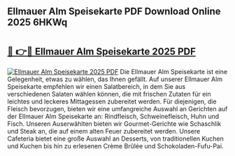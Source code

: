 ## Ellmauer Alm Speisekarte PDF Download Online 2025 6HKWq

# <h2><a href="http://gc8adm.nevu.top/?p=Ellmauer+Alm+Speisekarte">🔗 👉🔴 Ellmauer Alm Speisekarte 2025 PDF</a></h2>

[![Ellmauer Alm Speisekarte 2025 PDF](https://i.imgur.com/dBaPXMq.png)](http://gc8adm.nevu.top/?p=Ellmauer+Alm+Speisekarte)
Die Ellmauer Alm Speisekarte ist eine Gelegenheit, etwas zu wählen, das Ihnen gefällt. Auf unserer Ellmauer Alm Speisekarte empfehlen wir einen Salatbereich, in dem Sie aus verschiedenen Salaten wählen können, die mit frischen Zutaten für ein leichtes und leckeres Mittagessen zubereitet werden. Für diejenigen, die Fleisch bevorzugen, bieten wir eine umfangreiche Auswahl an Gerichten auf der Ellmauer Alm Speisekarte an: Rindfleisch, Schweinefleisch, Huhn und Fisch. Unseren Auserwählten bieten wir Gourmet-Gerichte wie Schaschlik und Steak an, die auf einem alten Feuer zubereitet werden. Unsere Cafeteria bietet eine große Auswahl an Desserts, von traditionellen Kuchen und Kuchen bis hin zu erlesenen Crème Brûlée und Schokoladen-Fufu-Pai.
